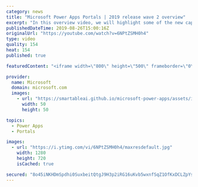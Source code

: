 ```yaml
---
category: news
title: "Microsoft Power Apps Portals | 2019 release wave 2 overview"
excerpt: "In this overview video, we will highlight some of the new capabilities included in Microsoft Power Apps Portals that will help you plan and prepare for the upcoming updates with confidence.     Here are the capabilities covered:  • Low-code responsive website creation  • Commercial or enterprise login"
publishedDateTime: 2019-08-26T15:00:16Z
originalUrl: "https://youtube.com/watch?v=6NPtZSMH0h4"
type: video
quality: 154
heat: 154
published: true

featuredContent: "<iframe width=\"800\" height=\"500\" frameborder=\"0\" src=\"https://www.youtube.com/embed/6NPtZSMH0h4\" allow=\"accelerometer; autoplay; encrypted-media; gyroscope; picture-in-picture\" allowfullscreen></iframe>"

provider:
  name: Microsoft
  domain: microsoft.com
  images:
    - url: "https://smartableai.github.io/microsoft-power-apps/assets/images/organizations/microsoft.com-50x50.jpg"
      width: 50
      height: 50

topics:
  - Power Apps
  - Portals

images:
  - url: "https://i.ytimg.com/vi/6NPtZSMH0h4/maxresdefault.jpg"
    width: 1280
    height: 720
    isCached: true

secured: "8o45iNKHDmSpdhi0SuxbeitQtgJ9H3p2iRG16uKvb5wxnfSqZ1OfKxDCLZpYs1r2W44iMig3AP/HhlKml1ss+9yxHpUWDh8aaQnGmbiDnQFAqqKUtOYaJT9CG/BY+iDbSofjiehtWAarPrI4Uwbxh9BY1WtdT3faNVZnivgdz8Ng/cMrryeZL0zBEUrG9+1Z7SLvj0btEuaahPbn499Rdfrml7esRKqDRlwYc+fw235tGNVuefxGDtKKP2W3XfhGcrtgt9PFTR/Kq2BWaKYbBfw0G9x7aKu9Z760vpBLaX7pmkU67oK0gqOP5G/JIqBdtRoAVAX64MjMSLCd3lQQ1MZ+BnNnNrL0k9Xsr1h5RZL1wJ4Ef7R1cVcZpvwWP16ufa3bUoc50SKkoSgCCZpZV+OCzabT0fYXnOXbSCwOMm4m21LQUbJlc/5TIUfjsl5n;mqHgVDYpIaZjp5806+c4Eg=="
---
```


